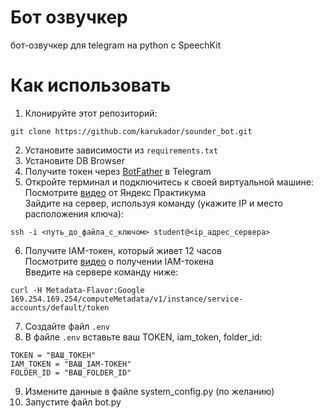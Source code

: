# Бот озвучкер
бот-озвучкер для telegram на python с SpeechKit
# Как использовать
1) Клонируйте этот репозиторий:
```
git clone https://github.com/karukador/sounder_bot.git
```
2) Установите зависимости из `requirements.txt`
3) Установите DB Browser  
4) Получите токен через [BotFather](https://telegram.me/BotFather) в Telegram 
5) Откройте терминал и подключитесь к своей виртуальной машине:  
   Посмотрите [видео](https://code.s3.yandex.net/kids-ai/video/1710521524357368.mp4) от Яндекс Практикума  
   Зайдите на сервер, используя команду (укажите IP и место расположения ключа):  
```
ssh -i <путь_до_файла_с_ключом> student@<ip_адрес_сервера>  
```
6) Получите IAM-токен, который живет 12 часов  
   Посмотрите [видео](https://code.s3.yandex.net/kids-ai/video/1710080423616925.mp4) о получении IAM-токена  
   Введите на сервере команду ниже:  
```
curl -H Metadata-Flavor:Google 169.254.169.254/computeMetadata/v1/instance/service-accounts/default/token
```
7) Создайте файл `.env`
8) В файле `.env` вставьте ваш TOKEN, iam_token, folder_id:
```
TOKEN = "ВАШ_ТОКЕН"
IAM_TOKEN = "ВАШ_IAM-ТОКЕН"
FOLDER_ID = "ВАШ_FOLDER_ID"
```
9) Измените данные в файле system_config.py (по желанию)  
10) Запустите файл bot.py  
